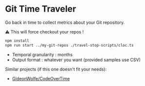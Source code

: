 # Git Time Traveler

Go back in time to collect metrics about your Git repository.

:warning: This will force checkout your repos !

```sh
npm install
npm run start ../my-git-repos ./travel-stop-scripts/cloc.ts
```

- Temporal granularity : months
- Output format : whatever you want (provided samples use CSV)

Similar projects (if this one doesn't fit your needs):

- [GideonWolfe/CodeOverTime](https://github.com/GideonWolfe/CodeOverTime)
